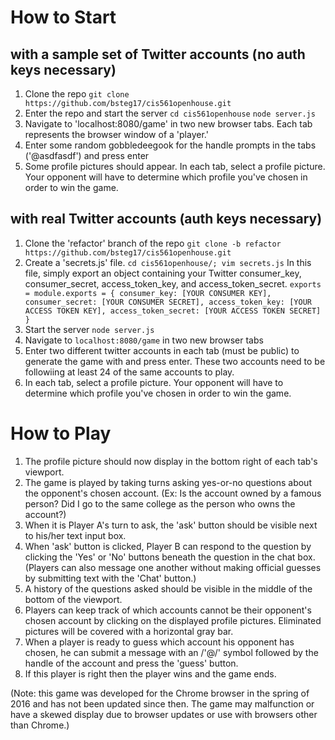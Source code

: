 # How to Start
## with a sample set of Twitter accounts (no auth keys necessary)
1. Clone the repo
   `git clone https://github.com/bsteg17/cis561openhouse.git`
2. Enter the repo and start the server
   `cd cis561openhouse`
   `node server.js`
3. Navigate to 'localhost:8080/game' in two new browser tabs. Each tab represents the browser window of a 'player.'
4. Enter some random gobbledeegook for the handle prompts in the tabs (\'@asdfasdf\') and press enter
5. Some profile pictures should appear. In each tab, select a profile picture. Your opponent will have to determine which profile you've chosen in order to win the game.

## with real Twitter accounts (auth keys necessary)
1. Clone the \'refactor\' branch of the repo 
   `git clone -b refactor https://github.com/bsteg17/cis561openhouse.git`
2. Create a \'secrets.js\' file. 
   `cd cis561openhouse/; vim secrets.js`
   In this file, simply export an object containing your Twitter consumer_key, consumer_secret, access_token_key, and access_token_secret.
   `exports = module.exports = {
      consumer_key: [YOUR CONSUMER KEY], 
      consumer_secret: [YOUR CONSUMER SECRET],
      access_token_key: [YOUR ACCESS TOKEN KEY],
      access_token_secret: [YOUR ACCESS TOKEN SECRET]
    }`
3. Start the server
   `node server.js`
4. Navigate to `localhost:8080/game` in two new browser tabs
5. Enter two different twitter accounts in each tab (must be public) to generate the game with and press enter. These two accounts need to be followiing at least 24 of the same accounts to play.
6. In each tab, select a profile picture. Your opponent will have to determine which profile you've chosen in order to win the game.

# How to Play
1. The profile picture should now display in the bottom right of each tab's viewport.
2. The game is played by taking turns asking yes-or-no questions about the opponent's chosen account. (Ex: Is the account owned by a famous person? Did I go to the same college as the person who owns the account?)
3. When it is Player A's turn to ask, the 'ask' button should be visible next to his/her text input box.
4. When 'ask' button is clicked, Player B can respond to the question by clicking the 'Yes' or 'No' buttons beneath the question in the chat box. (Players can also message one another without making official guesses by submitting text with the 'Chat' button.)
5. A history of the questions asked should be visible in the middle of the bottom of the viewport.
6. Players can keep track of which accounts cannot be their opponent's chosen account by clicking on the displayed profile pictures. Eliminated pictures will be covered with a horizontal gray bar.
7. When a player is ready to guess which account his opponent has chosen, he can submit a message with an /'@/' symbol followed by the handle of the account and press the 'guess' button.
8. If this player is right then the player wins and the game ends.

(Note: this game was developed for the Chrome browser in the spring of 2016 and has not been updated since then. The game may malfunction or have a skewed display due to browser updates or use with browsers other than Chrome.)
